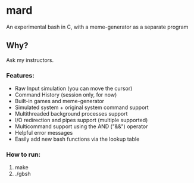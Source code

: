 # mard
An experimental bash in C, with a meme-generator as a separate program

## Why?
Ask my instructors.

### Features:
- Raw Input simulation (you can move the cursor)
- Command History (session only, for now)
- Built-in games and meme-generator
- Simulated system + original system command support
- Multithreaded background processes support
- I/O redirection and pipes support (multiple supported)
- Multicommand support using the AND ("&&") operator
- Helpful error messages
- Easily add new bash functions via the lookup table

### How to run:
1. make
2. ./gbsh
